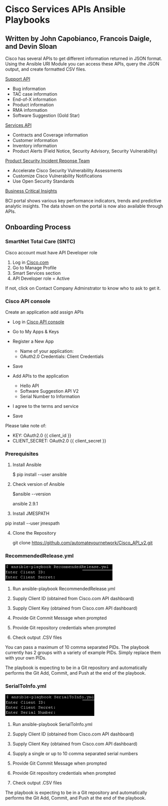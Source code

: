 # Cisco Services APIs Ansible Playbooks

## Written by John Capobianco, Francois Daigle, and Devin Sloan

Cisco has several APIs to get different information returned in JSON format. Using the Ansible URI Module you can access these APIs, query the JSON output, and create formatted CSV files. 

[Support API](https://developer.cisco.com/site/support-apis/)

* Bug information
* TAC case information
* End-of-X information
* Product information
* RMA information
* Software Suggestion (Gold Star)

[Services API](https://developer.cisco.com/docs/service-apis/)

* Contracts and Coverage information
* Customer information
* Inventory information
* Product Alerts (Field Notice, Security Advisory, Security Vulnerability)

[Product Security Incident Reponse Team](https://developer.cisco.com/psirt/)

* Accelerate Cisco Security Vulnerability Assessments
* Customize Cisco Vulnerability Notifications
* Use Open Security Standards

[Business Critical Insights](https://developer.cisco.com/docs/business-critical-service-apis/)

BCI portal shows various key performance indicators, trends and predictive analytic insights. The data shown on the portal is now also available through APIs.

## Onboarding Process

### SmartNet Total Care (SNTC)

Cisco account must have API Developer role

1. Log in [Cisco.com](https://cisco.com)
2. Go to Manage Profile
3. Smart Services section
4. API Developer role = Active

If not, click on Contact Company Adminstrator to know who to ask to get it.

### Cisco API console

Create an application add assign APIs

* Log in [Cisco API console](https://apiconsole.cisco.com)
* Go to My Apps & Keys
* Register a New App

  * Name of your application: <Name Your Application>
  * OAuth2.0 Credentials: Client Credentials

* Save
* Add APIs to the application

  * Hello API
  * Software Suggestion API V2
  * Serial Number to Information

* I agree to the terms and service
* Save

Please take note of:

* KEY: OAuth2.0 {{ client_id }}
* CLIENT_SECRET: OAuth2.0 {{ client_secret }}

### Prerequisites

1) Install Ansible

    $ pip install --user ansible

2) Check version of Ansible

    $ansible --version

    ansible 2.9.1

3) Install JMESPATH

pip install --user jmespath

4) Clone the Repository

    git clone https://github.com/automateyournetwork/Cisco_API_v2.git

### RecommendedRelease.yml

![Alt text](/screenshots/RR.png?raw=true "RecommendedRelease.yml")

1) Run ansible-playbook RecommendedRelease.yml

2) Supply Client ID (obtained from Cisco.com API dashboard)

3) Supply Client Key (obtained from Cisco.com API dashboard)

4) Provide Git Commit Message when prompted

5) Provide Git repository credentials when prompted

6) Check output .CSV files

You can pass a maximum of 10 comma separated PIDs. The playbook currently has 2 groups with a variety of example PIDs. Simply replace them with your own PIDs.

The playbook is expecting to be in a Git repository and automatically performs the Git Add, Commit, and Push at the end of the playbook.

### SerialToInfo.yml

![Alt text](/screenshots/S2Info.png?raw=true "Serial2Info.yml")

1) Run ansible-playbook SerialToInfo.yml

2) Supply Client ID (obtained from Cisco.com API dashboard)

3) Supply Client Key (obtained from Cisco.com API dashboard)

4) Supply a single or up to 10 comma separated serial numbers

5) Provide Git Commit Message when prompted

6) Provide Git repository credentials when prompted

7) Check output .CSV files

The playbook is expecting to be in a Git repository and automatically performs the Git Add, Commit, and Push at the end of the playbook.
